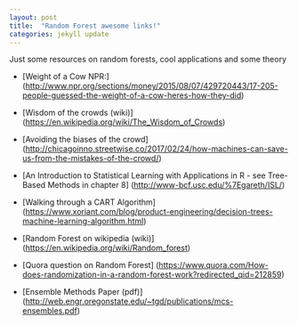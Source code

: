 ```yaml
---
layout: post
title:  "Random Forest awesome links!"
categories: jekyll update
---
```


Just some resources on random forests, cool applications and some theory

* [Weight of a Cow NPR:] (http://www.npr.org/sections/money/2015/08/07/429720443/17-205-people-guessed-the-weight-of-a-cow-heres-how-they-did)

* [Wisdom of the crowds (wiki)] (https://en.wikipedia.org/wiki/The_Wisdom_of_Crowds)

* [Avoiding the biases of the crowd] (http://chicagoinno.streetwise.co/2017/02/24/how-machines-can-save-us-from-the-mistakes-of-the-crowd/)

* [An Introduction to Statistical Learning with Applications in R - see Tree-Based Methods in chapter 8] (http://www-bcf.usc.edu/%7Egareth/ISL/)

* [Walking through a CART Algorithm] (https://www.xoriant.com/blog/product-engineering/decision-trees-machine-learning-algorithm.html)

* [Random Forest on wikipedia (wiki)] (https://en.wikipedia.org/wiki/Random_forest)

* [Quora question on Random Forest] (https://www.quora.com/How-does-randomization-in-a-random-forest-work?redirected_qid=212859)

* [Ensemble Methods Paper (pdf)] (http://web.engr.oregonstate.edu/~tgd/publications/mcs-ensembles.pdf)

